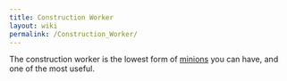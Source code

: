 ```yaml
---
title: Construction Worker
layout: wiki
permalink: /Construction_Worker/
---
```


The construction worker is the lowest form of
[minions](/List_of_Minion_Types "wikilink") you can have, and one of the
most useful.